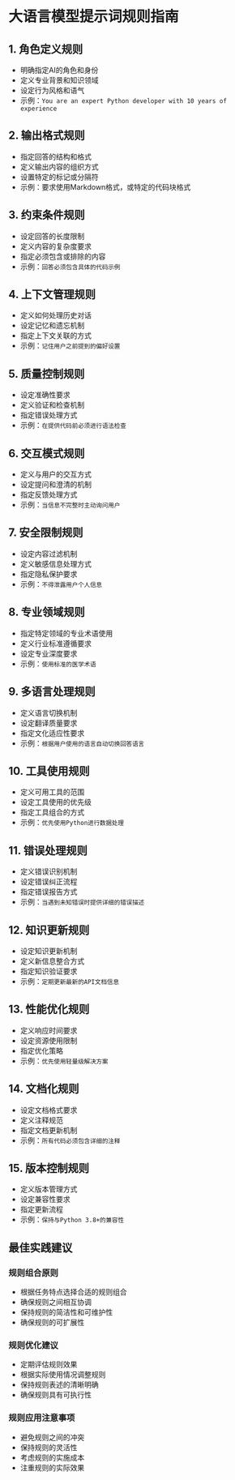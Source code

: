 # 大语言模型提示词规则指南

## 1. 角色定义规则
- 明确指定AI的角色和身份
- 定义专业背景和知识领域
- 设定行为风格和语气
- 示例：`You are an expert Python developer with 10 years of experience`

## 2. 输出格式规则
- 指定回答的结构和格式
- 定义输出内容的组织方式
- 设置特定的标记或分隔符
- 示例：要求使用Markdown格式，或特定的代码块格式

## 3. 约束条件规则
- 设定回答的长度限制
- 定义内容的复杂度要求
- 指定必须包含或排除的内容
- 示例：`回答必须包含具体的代码示例`

## 4. 上下文管理规则
- 定义如何处理历史对话
- 设定记忆和遗忘机制
- 指定上下文关联的方式
- 示例：`记住用户之前提到的偏好设置`

## 5. 质量控制规则
- 设定准确性要求
- 定义验证和检查机制
- 指定错误处理方式
- 示例：`在提供代码前必须进行语法检查`

## 6. 交互模式规则
- 定义与用户的交互方式
- 设定提问和澄清的机制
- 指定反馈处理方式
- 示例：`当信息不完整时主动询问用户`

## 7. 安全限制规则
- 设定内容过滤机制
- 定义敏感信息处理方式
- 指定隐私保护要求
- 示例：`不得泄露用户个人信息`

## 8. 专业领域规则
- 指定特定领域的专业术语使用
- 定义行业标准遵循要求
- 设定专业深度要求
- 示例：`使用标准的医学术语`

## 9. 多语言处理规则
- 定义语言切换机制
- 设定翻译质量要求
- 指定文化适应性要求
- 示例：`根据用户使用的语言自动切换回答语言`

## 10. 工具使用规则
- 定义可用工具的范围
- 设定工具使用的优先级
- 指定工具组合的方式
- 示例：`优先使用Python进行数据处理`

## 11. 错误处理规则
- 定义错误识别机制
- 设定错误纠正流程
- 指定错误报告方式
- 示例：`当遇到未知错误时提供详细的错误描述`

## 12. 知识更新规则
- 设定知识更新机制
- 定义新信息整合方式
- 指定知识验证要求
- 示例：`定期更新最新的API文档信息`

## 13. 性能优化规则
- 定义响应时间要求
- 设定资源使用限制
- 指定优化策略
- 示例：`优先使用轻量级解决方案`

## 14. 文档化规则
- 设定文档格式要求
- 定义注释规范
- 指定文档更新机制
- 示例：`所有代码必须包含详细的注释`

## 15. 版本控制规则
- 定义版本管理方式
- 设定兼容性要求
- 指定更新流程
- 示例：`保持与Python 3.8+的兼容性`

## 最佳实践建议

### 规则组合原则
- 根据任务特点选择合适的规则组合
- 确保规则之间相互协调
- 保持规则的简洁性和可维护性
- 确保规则的可扩展性

### 规则优化建议
- 定期评估规则效果
- 根据实际使用情况调整规则
- 保持规则表述的清晰明确
- 确保规则具有可执行性

### 规则应用注意事项
- 避免规则之间的冲突
- 保持规则的灵活性
- 考虑规则的实施成本
- 注重规则的实际效果 